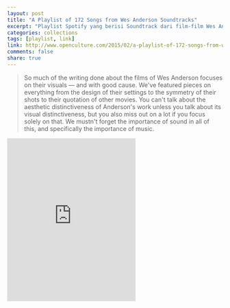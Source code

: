 ```yaml
---
layout: post
title: "A Playlist of 172 Songs from Wes Anderson Soundtracks"
excerpt: "Playlist Spotify yang berisi Soundtrack dari film-film Wes Anderson"
categories: collections
tags: [playlist, link]
link: http://www.openculture.com/2015/02/a-playlist-of-172-songs-from-wes-anderson-soundtracks.html
comments: false
share: true
---
```


> So much of the writing done about the films of Wes Anderson focuses on their visuals — and with good cause. We've featured pieces on everything from the design of their settings to the symmetry of their shots to their quotation of other movies. You can't talk about the aesthetic distinctiveness of Anderson's work unless you talk about its visual distinctiveness, but you also miss out on a lot if you focus solely on that. We mustn't forget the importance of sound in all of this, and specifically the importance of music.

<iframe src="https://open.spotify.com/embed/user/thegreatcollapso/playlist/5IL3gL6YEofvJZLnBMKPCx"
             width="300" height="380" frameborder="0" allowtransparency="true"></iframe>
